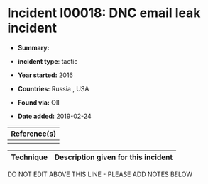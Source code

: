 # Incident I00018: DNC email leak incident

* **Summary:** 

* **incident type**: tactic

* **Year started:** 2016

* **Countries:** Russia , USA

* **Found via:** OII

* **Date added:** 2019-02-24


| Reference(s) |
| --------- |
| []() |

 

| Technique | Description given for this incident |
| --------- | ------------------------- |


DO NOT EDIT ABOVE THIS LINE - PLEASE ADD NOTES BELOW